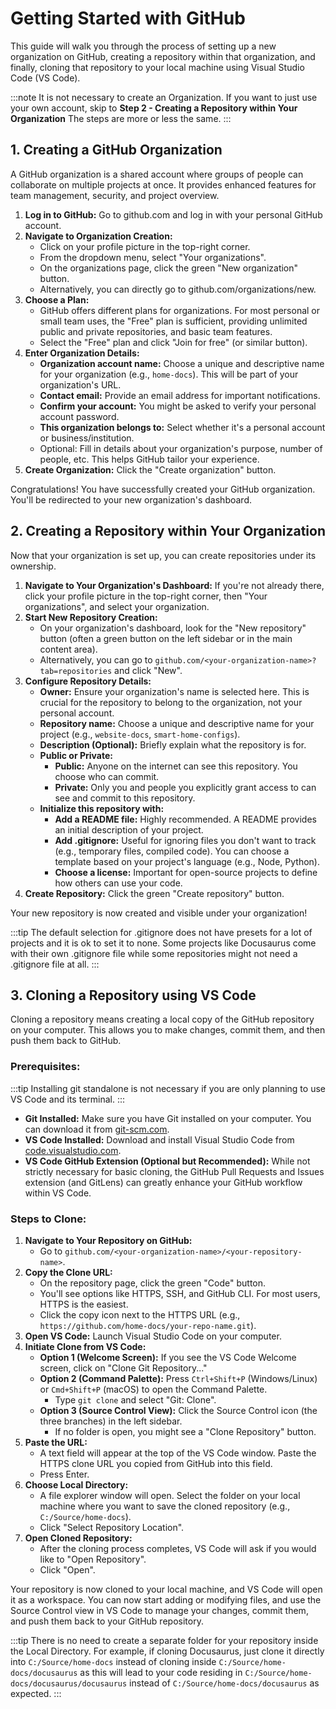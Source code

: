 # Getting Started with GitHub

This guide will walk you through the process of setting up a new organization on GitHub, creating a repository within that organization, and finally, cloning that repository to your local machine using Visual Studio Code (VS Code).

:::note
It is not necessary to create an Organization. If you want to just use your own account, skip to **Step 2 - Creating a Repository within Your Organization** The steps are more or less the same.
:::

## 1. Creating a GitHub Organization

A GitHub organization is a shared account where groups of people can collaborate on multiple projects at once. It provides enhanced features for team management, security, and project overview.

1.  **Log in to GitHub:** Go to github.com and log in with your personal GitHub account.
2.  **Navigate to Organization Creation:**
    * Click on your profile picture in the top-right corner.
    * From the dropdown menu, select "Your organizations".
    * On the organizations page, click the green "New organization" button.
    * Alternatively, you can directly go to github.com/organizations/new.
3.  **Choose a Plan:**
    * GitHub offers different plans for organizations. For most personal or small team uses, the "Free" plan is sufficient, providing unlimited public and private repositories, and basic team features.
    * Select the "Free" plan and click "Join for free" (or similar button).
4.  **Enter Organization Details:**
    * **Organization account name:** Choose a unique and descriptive name for your organization (e.g., `home-docs`). This will be part of your organization's URL.
    * **Contact email:** Provide an email address for important notifications.
    * **Confirm your account:** You might be asked to verify your personal account password.
    * **This organization belongs to:** Select whether it's a personal account or business/institution.
    * Optional: Fill in details about your organization's purpose, number of people, etc. This helps GitHub tailor your experience.
5.  **Create Organization:** Click the "Create organization" button.

Congratulations! You have successfully created your GitHub organization. You'll be redirected to your new organization's dashboard.

## 2. Creating a Repository within Your Organization

Now that your organization is set up, you can create repositories under its ownership.

1.  **Navigate to Your Organization's Dashboard:** If you're not already there, click your profile picture in the top-right corner, then "Your organizations", and select your organization.
2.  **Start New Repository Creation:**
    * On your organization's dashboard, look for the "New repository" button (often a green button on the left sidebar or in the main content area).
    * Alternatively, you can go to `github.com/<your-organization-name>?tab=repositories` and click "New".
3.  **Configure Repository Details:**
    * **Owner:** Ensure your organization's name is selected here. This is crucial for the repository to belong to the organization, not your personal account.
    * **Repository name:** Choose a unique and descriptive name for your project (e.g., `website-docs`, `smart-home-configs`).
    * **Description (Optional):** Briefly explain what the repository is for.
    * **Public or Private:**
        * **Public:** Anyone on the internet can see this repository. You choose who can commit.
        * **Private:** Only you and people you explicitly grant access to can see and commit to this repository.
    * **Initialize this repository with:**
        * **Add a README file:** Highly recommended. A README provides an initial description of your project.
        * **Add .gitignore:** Useful for ignoring files you don't want to track (e.g., temporary files, compiled code). You can choose a template based on your project's language (e.g., Node, Python).
        * **Choose a license:** Important for open-source projects to define how others can use your code.
4.  **Create Repository:** Click the green "Create repository" button.

Your new repository is now created and visible under your organization!

:::tip
The default selection for .gitignore does not have presets for a lot of projects and it is ok to set it to none. Some projects like Docusaurus come with their own .gitignore file while some repositories might not need a .gitignore file at all.
:::

## 3. Cloning a Repository using VS Code

Cloning a repository means creating a local copy of the GitHub repository on your computer. This allows you to make changes, commit them, and then push them back to GitHub.

### Prerequisites:

:::tip
Installing git standalone is not necessary if you are only planning to use VS Code and its terminal.
:::

* **Git Installed:** Make sure you have Git installed on your computer. You can download it from [git-scm.com](https://git-scm.com/).
* **VS Code Installed:** Download and install Visual Studio Code from [code.visualstudio.com](https://code.visualstudio.com/).
* **VS Code GitHub Extension (Optional but Recommended):** While not strictly necessary for basic cloning, the GitHub Pull Requests and Issues extension (and GitLens) can greatly enhance your GitHub workflow within VS Code.

### Steps to Clone:

1.  **Navigate to Your Repository on GitHub:**
    * Go to `github.com/<your-organization-name>/<your-repository-name>`.
2.  **Copy the Clone URL:**
    * On the repository page, click the green "Code" button.
    * You'll see options like HTTPS, SSH, and GitHub CLI. For most users, HTTPS is the easiest.
    * Click the copy icon next to the HTTPS URL (e.g., `https://github.com/home-docs/your-repo-name.git`).
3.  **Open VS Code:** Launch Visual Studio Code on your computer.
4.  **Initiate Clone from VS Code:**
    * **Option 1 (Welcome Screen):** If you see the VS Code Welcome screen, click on "Clone Git Repository..."
    * **Option 2 (Command Palette):** Press `Ctrl+Shift+P` (Windows/Linux) or `Cmd+Shift+P` (macOS) to open the Command Palette.
        * Type `git clone` and select "Git: Clone".
    * **Option 3 (Source Control View):** Click the Source Control icon (the three branches) in the left sidebar.
        * If no folder is open, you might see a "Clone Repository" button.
5.  **Paste the URL:**
    * A text field will appear at the top of the VS Code window. Paste the HTTPS clone URL you copied from GitHub into this field.
    * Press Enter.
6.  **Choose Local Directory:**
    * A file explorer window will open. Select the folder on your local machine where you want to save the cloned repository (e.g., `C:/Source/home-docs`).
    * Click "Select Repository Location".
7.  **Open Cloned Repository:**
    * After the cloning process completes, VS Code will ask if you would like to "Open Repository".
    * Click "Open".

Your repository is now cloned to your local machine, and VS Code will open it as a workspace. You can now start adding or modifying files, and use the Source Control view in VS Code to manage your changes, commit them, and push them back to your GitHub repository.

:::tip
There is no need to create a separate folder for your repository inside the Local Directory. For example, if cloning Docusaurus, just clone it directly into `C:/Source/home-docs` instead of cloning inside `C:/Source/home-docs/docusaurus` as this will lead to your code residing in `C:/Source/home-docs/docusaurus/docusaurus` instead of `C:/Source/home-docs/docusaurus` as expected.
:::

